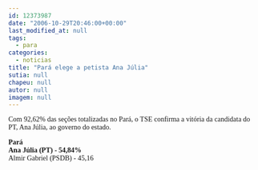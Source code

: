 ```yaml
---
id: 12373987
date: "2006-10-29T20:46:00+00:00"
last_modified_at: null
tags:
  - para
categories:
  - noticias
title: "Pará elege a petista Ana Júlia"
sutia: null
chapeu: null
autor: null
imagem: null
---
```

<p><P><FONT face=Verdana>Com 92,62% das seções totalizadas no Pará, o TSE confirma&nbsp;a vitória da candidata do PT, Ana Júlia, ao governo do estado. </FONT></P></p>
<p><P><FONT face=Verdana><STRONG>Pará</STRONG><BR></FONT><FONT face=Verdana><B>Ana Júlia (PT) - 54,84%<BR></B></FONT><FONT face=Verdana>Almir Gabriel (PSDB) - 45,16</FONT></P> </p>
